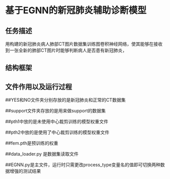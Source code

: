 基于EGNN的新冠肺炎辅助诊断模型
=

任务描述
---
用构建的新冠肺炎病人肺部CT图片数据集训练图卷积神经网络，使其能够在接收到一张全新的肺部CT图片时能够判断病人是否患有新冠肺炎，


结构框架
---







文件作用以及运行过程
---

##YES和NO文件夹分别存放的是新冠肺炎和正常的CT数据集

##support文件夹存放的是用来做support的数据集

##pth1中放的是未使用中心裁剪训练的模型权重文件

##pth2中放的是使用了中心裁剪训练的模型权重文件

##fem.pth是预训练的权重

##data_loader.py 是数据集读取文件

##EGNN.py是主文件，运行时只需更改process_type变量名的值即可切换两种数据增强的测试结果


